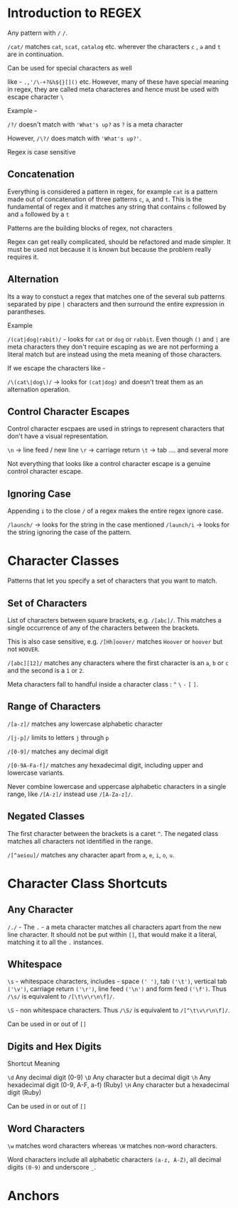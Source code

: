 # Introduction to REGEX

Any pattern with `/` `/`.

`/cat/` matches `cat`, `scat`, `catalog` etc. wherever the characters `c` , `a` and `t` are in continuation.

Can be used for special characters as well

like - `.,'/\-+?&%${}[]()` etc.
However, many of these have special meaning in regex, they are called meta characteres and hence must be used with escape character `\`

Example - 

`/?/` doesn't match with `'What's up?` as `?` is a meta character

However, `/\?/` does match with `'What's up?'`.

Regex is case sensitive

## Concatenation 

Everything is considered a pattern in regex, for example `cat` is a pattern made out of concatenation of three patterns `c`, `a`, and `t`. This is the fundamental of regex and it matches any string that contains `c` followed by and `a` followed by a `t`

Patterns are the building blocks of regex, not characters

Regex can get really complicated, should be refactored and made simpler. It must be used not because it is known but because the problem really requires it.

## Alternation

Its a way to constuct a regex that matches one of the several sub patterns separated by pipe `|` characters and then surround the entire expression in parantheses.

Example 

`/(cat|dog|rabit)/` - looks for `cat` or `dog` or `rabbit`. Even though `()` and `|` are meta characters they don't require escaping as we are not performing a literal match but are instead using the meta meaning of those characters.

If we escape the characters like - 

`/\(cat\|dog\)/` -> looks for `(cat|dog)` and doesn't treat them as an alternation operation.

## Control Character Escapes

Control character escpaes are used in strings to represent characters that don't have a visual representation. 

`\n` -> line feed / new line
`\r` -> carriage return
`\t` -> tab
.... and several more

Not everything that looks like a control character escape is a genuine control character escape.

## Ignoring Case

Appending `i` to the close `/` of a regex makes the entire regex ignore case.

`/launch/` -> looks for the string in the case mentioned
`/launch/i` -> looks for the string ignoring the case of the pattern.

# Character Classes

Patterns that let you specify a set of characters that you want to match.

## Set of Characters

List of characters between square brackets, e.g. `/[abc]/`. This matches a single occurrence of any of the characters between the brackets.

This is also case sensitive, e.g. `/[Hh]oover/` matches `Hoover` or `hoover` but not `HOOVER`.

`/[abc][12]/` matches any characters where the first character is an `a`, `b` or `c` and the second is a `1` or `2`.

Meta characters fall to handful inside a character class : `^` `\` `-` `[` `]`.

## Range of Characters

`/[a-z]/` matches any lowercase alphabetic character

`/[j-p]/` limits to letters `j` through `p`

`/[0-9]/` matches any decimal digit

`/[0-9A-Fa-f]/` matches any hexadecimal digit, including upper and lowercase variants.

Never combine lowercase and uppercase alphabetic characters in a single range, like `/[A-z]/` instead use `/[A-Za-z]/`.

## Negated Classes

The first character between the brackets is a caret `^`. The negated class matches all characters not identified in the range.

`/[^aeiou]/` matches any character apart from `a`, `e`, `i`, `o`, `u`.


# Character Class Shortcuts

## Any Character

`/./` - The `.` - a meta character matches all characters apart from the new line character. It should not be put within `[]`, that would make it a literal, matching it to all the `.` instances.

## Whitespace

`\s`     - whitespace characters, includes - space `(' ')`, tab `('\t')`, vertical tab `('\v')`, carriage return `('\r')`, line feed `('\n')` and form feed `('\f')`. Thus `/\s/` is equivalent to `/[\t\v\r\n\f]/`.

`\S`    - non whitespace characters. Thus `/\S/` is equivalent to `/[^\t\v\r\n\f]/`.

Can be used in or out of `[]`

## Digits and Hex Digits

Shortcut	Meaning

`\d`  Any decimal digit (0-9)
`\D`	Any character but a decimal digit
`\h`	Any hexadecimal digit (0-9, A-F, a-f) (Ruby)
`\H`	Any character but a hexadecimal digit (Ruby)

Can be used in or out of `[]`

## Word Characters

`\w` matches word characters whereas `\W` matches non-word characters.

Word characters include all alphabetic characters `(a-z, A-Z)`, all decimal digits `(0-9)` and underscore `_`.


# Anchors

##